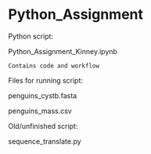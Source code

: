 # Python_Assignment

Python script:

Python_Assignment_Kinney.ipynb

    Contains code and workflow


Files for running script:

penguins_cystb.fasta

penguins_mass.csv


Old/unfinished script:

sequence_translate.py

